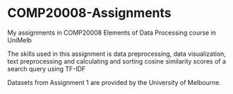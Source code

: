 # COMP20008-Assignments
My assignments in COMP20008 Elements of Data Processing course in UniMelb

The skills used in this assignment is data preprocessing, data visualization, text preprocessing and calculating and sorting cosine similarity scores of a search query using TF-IDF

Datasets from Assignment 1 are provided by the University of Melbourne.
